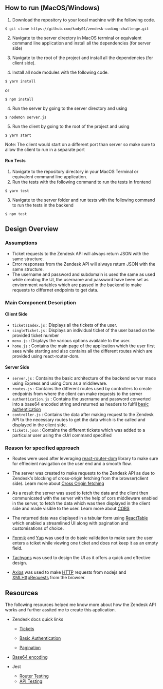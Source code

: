 ## How to run (MacOS/Windows)

1. Download the repository to your local machine with the following code.

```
$ git clone https://github.com/kudy01/zendesk-coding-challenge.git
```

2. Navigate to the server directory in MacOS terminal or equivalent command line application and install all the dependencies (for server side)

3. Navigate to the root of the project and install all the dependencies (for client side).

4. Install all node modules with the following code.

```
$ yarn install
```

or

```
$ npm install
```

4. Run the server by going to the server directory and using

```
$ nodemon server.js
```

5. Run the client by going to the root of the project and using

```
$ yarn start
```

Note: The client would start on a different port than server so make sure to allow the client to run in a separate port

#### Run Tests

1. Navigate to the repository directory in your MacOS Terminal or equivalent command line application.
2. Run the tests with the following command to run the tests in frontend

```
$ yarn test
```

3. Navigate to the server folder and run tests with the following command to run the tests in the backend

```
$ npm test
```

## Design Overview

### Assumptions

- Ticket requests to the Zendesk API will always return JSON with the same structure.
- Error responses from the Zendesk API will always return JSON with the same structure.
- The username and password and subdomain is used the same as used while creating the UI, the username and password have been set as enviornment variables which are passed in the backend to make requests to differnet endpoints to get data.

### Main Component Description

#### Client Side

- `ticketsIndex.js` : Displays all the tickets of the user.
- `singleTicket.js` : Displays an individual ticket of the user based on the provided ticket number
- `menu.js` : Displays the various options available to the user.
- `home.js` : Contains the main page of the application which the user first sees while starting and also contains all the different routes which are provided using react-router-dom.

#### Server Side

- `server.js` : Contains the basic architecture of the backend server made using Express and using Cors as a middleware.
- `routes.js` : Contains the different routes used by controllers to create endpoints from where the client can make requests to the server
- `authentication.js` : Contains the username and password converted into a base64 encoded string and returned as headers to fulfil [basic authentication](https://developer.zendesk.com/rest_api/docs/support/introduction#using-basic-authentication)
- `controller.js` : Contains the data after making request to the Zendesk API to the necessary routes to get the data which is the called and displayed in the client side.
- `tickets.json` : Contains the different tickets which was added to a particular user using the cUrl command specified

### Reason for specified approach

- Routes were used after leveraging [react-router-dom](https://reactrouter.com/web/guides/quick-start) library to make sure for effiecient navigation on the user end and a smooth flow.

- The server was created to make requests to the Zendesk API as due to Zendesk's blocking of cross-origin fetching from the browser(client side). Learn more about [Cross Origin fetching](https://javascript.info/fetch-crossorigin#:~:text=If%20we%20send%20a%20fetch,site%2C%20it%20will%20probably%20fail.&text=Cross%2Dorigin%20requests%20%E2%80%93%20those%20sent,%3A%20Cross%2DOrigin%20Resource%20Sharing.)

- As a result the server was used to fetch the data and the client then communicated with the server with the help of cors middleware enabled in the server, to fetch the data which was then displayed in the client side and made visible to the user. Learn more about [CORS](https://developer.mozilla.org/en-US/docs/Web/HTTP/CORS)

- The returned data was displayed in a tabular form using [ReactTable](https://www.npmjs.com/package/react-table) which enabled a streamlined UI along with pagination and customisations of choice.

- [Formik](https://formik.org/docs/overview) and [Yup](https://github.com/jquense/yup) was used to do basic validation to make sure the user enters a tciket while viewing one ticket and does not keep it as an empty field.

- [Tachyons](https://tachyons.io/) was used to design the UI as it offers a quick and effective design.

- [Axios](https://axios-http.com/docs/intro) was used to make [HTTP](http://nodejs.org/api/http.html) requests from nodejs and [XMLHttpRequests](https://developer.mozilla.org/en-US/docs/Web/API/XMLHttpRequest) from the browser.

## Resources

The following resources helped me know more about how the Zendesk API works and further assited me to create this application.

- Zendesk docs quick links

  - [Tickets](https://developer.zendesk.com/rest_api/docs/support/tickets)

  - [Basic Authentication](https://developer.zendesk.com/rest_api/docs/support/introduction#using-basic-authentication)

  - [Pagination](https://develop.zendesk.com/hc/en-us/articles/360001068607-Paginating-through-lists#cursor)

- [Base64 encoding](https://stackoverflow.com/questions/6182315/how-to-do-base64-encoding-in-node-js)

- Jest
  - [Router Testing](https://javascript.plainenglish.io/testing-react-router-with-jest-bc13d367bad)
  - [API Testing](https://github.com/axios/axios/issues/1754)

